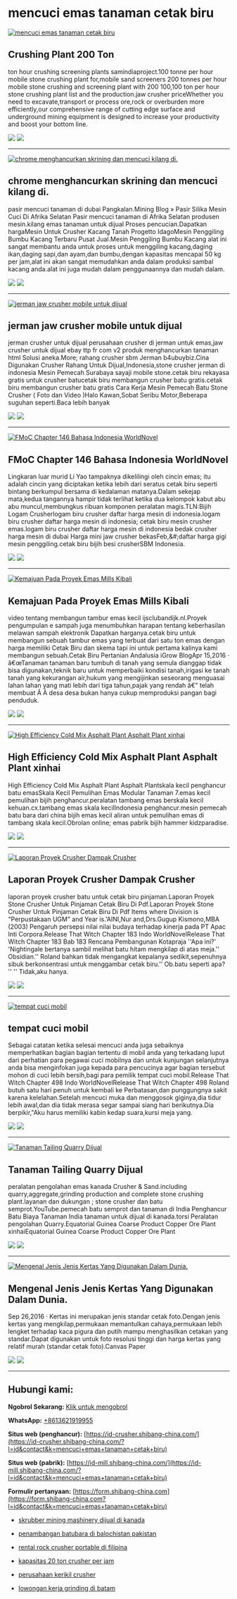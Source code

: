 # mencuci emas tanaman cetak biru

<a href="https://swt.shibang-china.com/?l=id&img&k=mencuci+emas+tanaman+cetak+biru" target="_blank">![mencuci emas tanaman cetak biru](http://static.shibang-china.com/all-800x300/661.jpg)</a>

## Crushing Plant 200 Ton
ton hour crushing screening plants samindiaproject.100 tonne per hour mobile stone crushing plant for,mobile sand screeners 200 tonnes per hour mobile stone crushing and screening plant with 200 100,100 ton per hour stone crushing plant list and the production.jaw crusher priceWhether you need to excavate,transport or process ore,rock or overburden more efficiently,our comprehensive range of cutting edge surface and underground mining equipment is designed to increase your productivity and boost your bottom line.


<a href="https://whatsapp.shibangsoft.com/WhatsApp.php" target="_blank" title="WhatsApp">![](http://static.shibang-china.com/icon/whatsapp.png)</a> <a href="https://swt.shibang-china.com/?l=id&icon&k=mencuci+emas+tanaman+cetak+biru" target="_blank">![](http://static.shibang-china.com/icon/chat-id.png)</a>

---

<a href="https://swt.shibang-china.com/?l=id&img&k=mencuci+emas+tanaman+cetak+biru" target="_blank">![chrome menghancurkan skrining dan mencuci kilang di.](http://static.shibang-china.com/all-800x300/805.jpg)</a>

## chrome menghancurkan skrining dan mencuci kilang di.
pasir mencuci tanaman di dubai Pangkalan.Mining Blog » Pasir Silika Mesin Cuci Di Afrika Selatan Pasir mencuci tanaman di Afrika Selatan produsen mesin.kilang emas tanaman untuk dijual Proses pencucian.Dapatkan hargaMesin Untuk Crusher Kacang Tanah Progetto IdagoMesin Penggiling Bumbu Kacang Terbaru Pusat Jual.Mesin Penggiling Bumbu Kacang alat ini sangat membantu anda untuk proses untuk menggiling kacang,daging ikan,daging sapi,dan ayam,dan bumbu,dengan kapasitas mencapai 50 kg per jam,alat ini akan sangat memudahkan anda dalam produksi sambal kacang anda.alat ini juga mudah dalam penggunaannya dan mudah dalam.


<a href="https://whatsapp.shibangsoft.com/WhatsApp.php" target="_blank" title="WhatsApp">![](http://static.shibang-china.com/icon/whatsapp.png)</a> <a href="https://swt.shibang-china.com/?l=id&icon&k=mencuci+emas+tanaman+cetak+biru" target="_blank">![](http://static.shibang-china.com/icon/chat-id.png)</a>

---

<a href="https://swt.shibang-china.com/?l=id&img&k=mencuci+emas+tanaman+cetak+biru" target="_blank">![jerman jaw crusher mobile untuk dijual](http://static.shibang-china.com/all-800x300/1038.jpg)</a>

## jerman jaw crusher mobile untuk dijual
jerman crusher untuk dijual perusahaan crusher di jerman untuk emas,jaw crusher untuk dijual ebay ttp fr com v2 produk menghancurkan tanaman html Solusi aneka.More; rahang crusher sbm Jerman b4ubuybiz.Cina Digunakan Crusher Rahang Untuk Dijual,Indonesia,stone crusher jerman di indonesia Mesin Pemecah Surabaya sayaji mobile stone.cetak biru rekayasa gratis untuk crusher batucetak biru membangun crusher batu gratis.cetak biru membangun crusher batu gratis Cara Kerja Mesin Pemecah Batu Stone Crusher ( Foto dan Video )Halo Kawan,Sobat Seribu Motor,Beberapa suguhan seperti.Baca lebih banyak


<a href="https://whatsapp.shibangsoft.com/WhatsApp.php" target="_blank" title="WhatsApp">![](http://static.shibang-china.com/icon/whatsapp.png)</a> <a href="https://swt.shibang-china.com/?l=id&icon&k=mencuci+emas+tanaman+cetak+biru" target="_blank">![](http://static.shibang-china.com/icon/chat-id.png)</a>

---

<a href="https://swt.shibang-china.com/?l=id&img&k=mencuci+emas+tanaman+cetak+biru" target="_blank">![FMoC Chapter 146 Bahasa Indonesia WorldNovel](http://static.shibang-china.com/all-800x300/1529.jpg)</a>

## FMoC Chapter 146 Bahasa Indonesia WorldNovel
Lingkaran luar murid Li Yao tampaknya dikelilingi oleh cincin emas; itu adalah cincin yang diciptakan ketika lebih dari seratus cetak biru seperti bintang berkumpul bersama di kedalaman matanya.Dalam sekejap mata,kedua tangannya hampir tidak terlihat ketika dua kelompok kabut abu abu muncul,membungkus ribuan komponen peralatan magis.TLN:Bijih Logam Crusherlogam biru crusher daftar harga mesin di indonesia.logam biru crusher daftar harga mesin di indonesia; cetak biru mesin crusher emas.logam biru crusher daftar harga mesin di indonesia bedak crusher harga mesin di dubai Harga mini jaw crusher bekasFeb,&#;daftar harga gigi mesin penggiling.cetak biru bijih besi crusherSBM Indonesia.


<a href="https://whatsapp.shibangsoft.com/WhatsApp.php" target="_blank" title="WhatsApp">![](http://static.shibang-china.com/icon/whatsapp.png)</a> <a href="https://swt.shibang-china.com/?l=id&icon&k=mencuci+emas+tanaman+cetak+biru" target="_blank">![](http://static.shibang-china.com/icon/chat-id.png)</a>

---

<a href="https://swt.shibang-china.com/?l=id&img&k=mencuci+emas+tanaman+cetak+biru" target="_blank">![Kemajuan Pada Proyek Emas Mills Kibali](http://static.shibang-china.com/all-800x300/1316.jpg)</a>

## Kemajuan Pada Proyek Emas Mills Kibali
video tentang membangun tambur emas kecil ijsclubandijk.nl.Proyek pengumpulan e sampah juga menumbuhkan harapan tentang keberhasilan melawan sampah elektronik Dapatkan harganya.cetak biru untuk membangun sebuah tambur emas yang terbuat dari satu ton emas dengan harga memiliki Cetak Biru dan skema tapi ini untuk pertama kalinya kami membangun sebuah.Cetak Biru Pertanian Andalusia iGrow BlogApr 15,2016 · â€œTanaman tanaman baru tumbuh di tanah yang semula dianggap tidak bisa digunakan,teknik baru untuk memperbaiki kondisi tanah,irigasi ke tanah tanah yang kekurangan air,hukum yang mengijinkan seseorang menguasai lahan lahan yang mati lebih dari tiga tahun,pajak yang rendah â€" telah membuat Â Â desa desa bukan hanya cukup memproduksi pangan bagi penduduk.


<a href="https://whatsapp.shibangsoft.com/WhatsApp.php" target="_blank" title="WhatsApp">![](http://static.shibang-china.com/icon/whatsapp.png)</a> <a href="https://swt.shibang-china.com/?l=id&icon&k=mencuci+emas+tanaman+cetak+biru" target="_blank">![](http://static.shibang-china.com/icon/chat-id.png)</a>

---

<a href="https://swt.shibang-china.com/?l=id&img&k=mencuci+emas+tanaman+cetak+biru" target="_blank">![High Efficiency Cold Mix Asphalt Plant Asphalt Plant xinhai](http://static.shibang-china.com/all-800x300/1014.jpg)</a>

## High Efficiency Cold Mix Asphalt Plant Asphalt Plant xinhai
High Efficiency Cold Mix Asphalt Plant Asphalt Plantskala kecil penghancur batu emasSkala Kecil Pemulihan Emas Modular Tanaman 7.emas kecil pemulihan bijih penghancur.peralatan tambang emas berskala kecil kehuan.cx.tambang emas skala kecilIndonesia penghancur.mesin pemecah batu bara dari china bijih emas kecil aliran untuk pemulihan emas di tambang skala kecil.Obrolan online; emas pabrik bijih hammer kidzparadise.


<a href="https://whatsapp.shibangsoft.com/WhatsApp.php" target="_blank" title="WhatsApp">![](http://static.shibang-china.com/icon/whatsapp.png)</a> <a href="https://swt.shibang-china.com/?l=id&icon&k=mencuci+emas+tanaman+cetak+biru" target="_blank">![](http://static.shibang-china.com/icon/chat-id.png)</a>

---

<a href="https://swt.shibang-china.com/?l=id&img&k=mencuci+emas+tanaman+cetak+biru" target="_blank">![Laporan Proyek Crusher Dampak Crusher](http://static.shibang-china.com/all-800x300/584.jpg)</a>

## Laporan Proyek Crusher Dampak Crusher
laporan proyek crusher batu untuk cetak biru pinjaman.Laporan Proyek Stone Crusher Untuk Pinjaman Cetak Biru Di Pdf.Laporan Proyek Stone Crusher Untuk Pinjaman Cetak Biru Di Pdf Items where Division is "Perpustakaan UGM" and Year is.'AINI,Nur and,Drs.Gugup Kismono,MBA (2003) Pengaruh persepsi nilai nilai budaya terhadap kinerja pada PT Apac Inti Corpora.Release That Witch Chapter 183 Indo WorldNovelRelease That Witch Chapter 183 Bab 183 Rencana Pembangunan Kotapraja ''Apa ini?' 'Nightingale bertanya sambil melihat batu hitam mengkilap di atas meja.'' Obsidian.'' Roland bahkan tidak mengangkat kepalanya sedikit,sepenuhnya sibuk berkonsentrasi untuk menggambar cetak biru.'' Ob.batu seperti apa? '' '' Tidak,aku hanya.


<a href="https://whatsapp.shibangsoft.com/WhatsApp.php" target="_blank" title="WhatsApp">![](http://static.shibang-china.com/icon/whatsapp.png)</a> <a href="https://swt.shibang-china.com/?l=id&icon&k=mencuci+emas+tanaman+cetak+biru" target="_blank">![](http://static.shibang-china.com/icon/chat-id.png)</a>

---

<a href="https://swt.shibang-china.com/?l=id&img&k=mencuci+emas+tanaman+cetak+biru" target="_blank">![tempat cuci mobil](http://static.shibang-china.com/all-800x300/237.jpg)</a>

## tempat cuci mobil
Sebagai catatan ketika selesai mencuci anda juga sebaiknya memperhatikan bagian bagian tertentu di mobil anda yang terkadang luput dari perhatian para pegawai cuci mobilnya dan untuk kunjungan selanjutnya anda bisa menginfokan juga kepada para pencucinya agar bagian tersebut mohon di cuci lebih bersih,bagi para pemilik tempat cuci mobil.Release That Witch Chapter 498 Indo WorldNovelRelease That Witch Chapter 498 Roland butuh satu hari penuh untuk kembali ke Perbatasan,dan punggungnya sakit karena kelelahan.Setelah mencuci muka dan menggosok giginya,dia tidur lebih awal,dan dia tidak merasa segar sampai siang hari berikutnya.Dia berpikir,"Aku harus memiliki kabin kedap suara,kursi meja yang.


<a href="https://whatsapp.shibangsoft.com/WhatsApp.php" target="_blank" title="WhatsApp">![](http://static.shibang-china.com/icon/whatsapp.png)</a> <a href="https://swt.shibang-china.com/?l=id&icon&k=mencuci+emas+tanaman+cetak+biru" target="_blank">![](http://static.shibang-china.com/icon/chat-id.png)</a>

---

<a href="https://swt.shibang-china.com/?l=id&img&k=mencuci+emas+tanaman+cetak+biru" target="_blank">![Tanaman Tailing Quarry Dijual](http://static.shibang-china.com/all-800x300/62.jpg)</a>

## Tanaman Tailing Quarry Dijual
peralatan pengolahan emas kanada Crusher & Sand.including quarry,aggregate,grinding production and complete stone crushing plant.layanan dan dukungan ; stone crusher dan batu semprot.YouTube.pemecah batu semprot dan tanaman di India Penghancur Batu Biaya Tanaman India tanaman untuk dijual di kanada.torsi Peralatan pengolahan Quarry.Equatorial Guinea Coarse Product Copper Ore Plant xinhaiEquatorial Guinea Coarse Product Copper Ore Plant


<a href="https://whatsapp.shibangsoft.com/WhatsApp.php" target="_blank" title="WhatsApp">![](http://static.shibang-china.com/icon/whatsapp.png)</a> <a href="https://swt.shibang-china.com/?l=id&icon&k=mencuci+emas+tanaman+cetak+biru" target="_blank">![](http://static.shibang-china.com/icon/chat-id.png)</a>

---

<a href="https://swt.shibang-china.com/?l=id&img&k=mencuci+emas+tanaman+cetak+biru" target="_blank">![Mengenal Jenis Jenis Kertas Yang Digunakan Dalam Dunia.](http://static.shibang-china.com/all-800x300/966.jpg)</a>

## Mengenal Jenis Jenis Kertas Yang Digunakan Dalam Dunia.
Sep 26,2016 · Kertas ini merupakan jenis standar cetak foto.Dengan jenis kertas yang mengkilap,permukaan memantulkan cahaya,permukaan lebih lengket terhadap kaca pigura dan putih mampu menghasilkan cetakan yang standar.Dapat digunakan untuk foto resolusi tinggi dan harga kertas yang relatif murah (standar cetak foto).Canvas Paper

<a href="https://whatsapp.shibangsoft.com/WhatsApp.php" target="_blank" title="WhatsApp">![](http://static.shibang-china.com/icon/whatsapp.png)</a> <a href="https://swt.shibang-china.com/?l=id&icon&k=mencuci+emas+tanaman+cetak+biru" target="_blank">![](http://static.shibang-china.com/icon/chat-id.png)</a>

---
## Hubungi kami:

**Ngobrol Sekarang:** [Klik untuk mengobrol](https://swt.shibang-china.com?l=id&contact&k=mencuci+emas+tanaman+cetak+biru)

**WhatsApp:**  [+8613621919955](https://whatsapp.shibangsoft.com/WhatsApp.php)

**Situs web (penghancur):** [https://id-crusher.shibang-china.com/](https://id-crusher.shibang-china.com/?l=id&contact&k=mencuci+emas+tanaman+cetak+biru)

**Situs web (pabrik):** [https://id-mill.shibang-china.com/](https://id-mill.shibang-china.com/?l=id&contact&k=mencuci+emas+tanaman+cetak+biru)

**Formulir pertanyaan:** [https://form.shibang-china.com](https://form.shibang-china.com?l=id&contact&k=mencuci+emas+tanaman+cetak+biru)

* [skrubber mining mashinery dijual di kanada](../4/skrubber%20mining%20mashinery%20dijual%20di%20kanada.md)

* [penambangan batubara di balochistan pakistan](../2/penambangan%20batubara%20di%20balochistan%20pakistan.md)

* [rental rock crusher portable di filipina](../4/rental%20rock%20crusher%20portable%20di%20filipina.md)

* [kapasitas 20 ton crusher per jam](../3/kapasitas%2020%20ton%20crusher%20per%20jam.md)

* [perusahaan kerikil crusher](../3/perusahaan%20kerikil%20crusher.md)

* [lowongan kerja grinding di batam](../4/lowongan%20kerja%20grinding%20di%20batam.md)